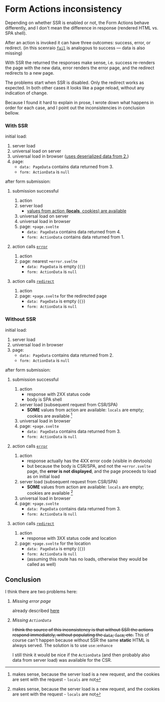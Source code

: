# Form Actions inconsistency

Depending on whether SSR is enabled or not, the Form Actions behave differently,
and I don't mean the difference in response (rendered HTML vs. SPA shell).

After an action is invoked it can have three outcomes: success, error, or redirect.
(in this scenraio [`fail`](https://kit.svelte.dev/docs/form-actions#anatomy-of-an-action-validation-errors) is analogous to success — data is also missing)

With SSR the returned the responses make sense, i.e.
success re-renders the page with the new data,
error renders the error page,
and the redirect redirects to a new page.

The problems start when SSR is disabled.
Only the redirect works as expected.
In both other cases it looks like a page reload, without any indication of change.

Because I found it hard to explain in prose,
I wrote down what happens in order for each case,
and I point out the inconsistencies in conclusion bellow.

### With SSR

initial load:

1. server load
2. universal load on server
3. universal load in browser ([uses deserialized data from 2.](https://kit.svelte.dev/docs/load#universal-vs-server-when-does-which-load-function-run))
4. page:
   - `data: PageData` contains data returned from 3.
   - `form: ActionData` is `null`

after form submission:

1. submission successful

   1. action
   2. server load
      - [values from action (**locals**, cookies) are available](https://kit.svelte.dev/docs/form-actions#loading-data)
   3. universal load on server
   4. universal load in browser
   5. page: `+page.svelte`
      - `data: PageData` contains data returned from 4.
      - `form: ActionData` contains data returned from 1.

2. action calls [`error`](https://kit.svelte.dev/docs/load#errors)

   1. action
   2. page: nearest `+error.svelte`
      - `data: PageData` is empty (`{}`)
      - `form: ActionData` is `null`

3. action calls [`redirect`](https://kit.svelte.dev/docs/load#redirects)

   1. action
   2. page: `+page.svelte` for the redirected page
      - `data: PageData` is empty (`{}`)
      - `form: ActionData` is `null`

### Without SSR

initial load:

1. server load
2. universal load in browser
3. page:
   - `data: PageData` contains data returned from 2.
   - `form: ActionData` is `null`

after form submission:

1. submission successful

   1. action
      - response with 2XX status code
      - body is SPA shell
   2. server load (subsequent request from CSR/SPA)
      - **SOME** values from action are available: `locals` are empty; cookies are available [^1]
   3. universal load in browser
   4. page: `+page.svelte`
      - `data: PageData` contains data returned from 3.
      - `form: ActionData` is `null`

[^1]: makes sense, because the server load is a new request, and the cookies are sent with the request - `locals` are not

2. action calls [`error`](https://kit.svelte.dev/docs/load#errors)

   1. action
      - response actually has the 4XX error code (visible in devtools)
      - but because the body is CSR/SPA, and not the `+error.svelte` page, the **error is not displayed**, and the page proceeds to load as on initial load
   2. server load (subsequent request from CSR/SPA)
      - **SOME** values from action are available: `locals` are empty; cookies are available [^1]
   3. universal load in browser
   4. page: `+page.svelte`
      - `data: PageData` contains data returned from 3.
      - `form: ActionData` is `null`

3. action calls [`redirect`](https://kit.svelte.dev/docs/load#redirects)

   1. action
      - response with 3XX status code and location
   2. page: `+page.svelte` for the location
      - `data: PageData` is empty (`{}`)
      - `form: ActionData` is `null`
      - (assuming this route has no loads, otherwise they would be called as well)

## Conclusion

I think there are two problems here:

1. _Missing error page_

   already described [here](https://github.com/sveltejs/kit/issues/11757)

2. _Missing `ActionData`_

   ~~I think the source of this inconsistency is that without SSR the actions respond immediately, without populating the `data`, `form`, etc.~~
   This of course can't happen because without SSR the same **static** HTML is always served.
   The solution is to use `use:enhance`

   I still think it would be nice if the `ActionData`
   (and then probably also data from server load)
   was available for the CSR.
